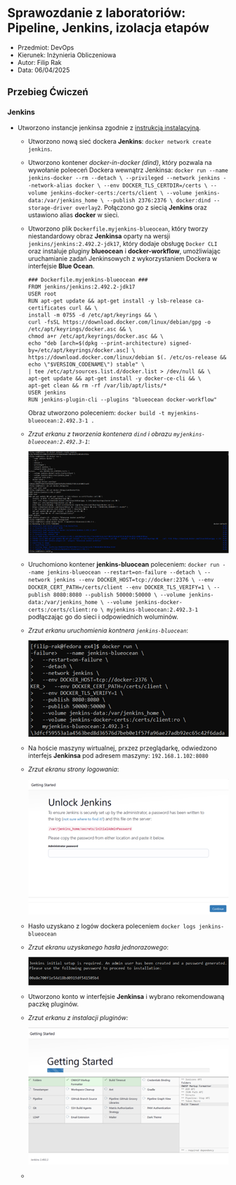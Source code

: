 # Sprawozdanie z laboratoriów: Pipeline, Jenkins, izolacja etapów
- Przedmiot: DevOps
- Kierunek: Inżynieria Obliczeniowa
- Autor: Filip Rak
- Data: 06/04/2025

## Przebieg Ćwiczeń
### Jenkins
- Utworzono instancje jenkinsa zgodnie z [instrukcją instalacyjną](https://www.jenkins.io/doc/book/installing/docker/).
  - Utworzono nową sieć dockera **Jenkins**: `docker network create jenkins`.
  - Utworzono kontener *docker-in-docker (dind)*, który pozwala na wywołanie poleeceń Dockera wewnątrz Jenkinsa: `docker run --name jenkins-docker --rm --detach \
  --privileged --network jenkins --network-alias docker \
  --env DOCKER_TLS_CERTDIR=/certs \
  --volume jenkins-docker-certs:/certs/client \
  --volume jenkins-data:/var/jenkins_home \
  --publish 2376:2376 \
  docker:dind --storage-driver overlay2`. Połączono go z siecią **Jenkins** oraz ustawiono alias **docker** w sieci.
  - Utworzono plik `Dockerfile.myjenkins-blueocean`, który tworzy niestandardowy obraz **Jenkinsa** oparty na wersji `jenkins/jenkins:2.492.2-jdk17`, który dodaje obsługę `Docker CLI` oraz instaluje pluginy **blueocean** i **docker-workflow**, umożliwiając uruchamianie zadań Jenkinsowych z wykorzystaniem Dockera w interfejsie **Blue Ocean**.
    ```
    ### Dockerfile.myjenkins-blueocean ###
    FROM jenkins/jenkins:2.492.2-jdk17
    USER root
    RUN apt-get update && apt-get install -y lsb-release ca-certificates curl && \
    install -m 0755 -d /etc/apt/keyrings && \
    curl -fsSL https://download.docker.com/linux/debian/gpg -o /etc/apt/keyrings/docker.asc && \
    chmod a+r /etc/apt/keyrings/docker.asc && \
    echo "deb [arch=$(dpkg --print-architecture) signed-by=/etc/apt/keyrings/docker.asc] \
    https://download.docker.com/linux/debian $(. /etc/os-release && echo \"$VERSION_CODENAME\") stable" \
    | tee /etc/apt/sources.list.d/docker.list > /dev/null && \
    apt-get update && apt-get install -y docker-ce-cli && \
    apt-get clean && rm -rf /var/lib/apt/lists/*
    USER jenkins
    RUN jenkins-plugin-cli --plugins "blueocean docker-workflow"
    ```
    Obraz utworzono poleceniem: `docker build -t myjenkins-blueocean:2.492.3-1 .`
  - *Zrzut erkanu z tworzenia kontenera `dind` i obrazu `myjenkins-blueocean:2.492.3-1`*:
    
    ![Zrzut ekranu z tworzenia kontenerów 1](media/m1_setup.png)
  - Uruchomiono kontener **jenkins-bluocean** poleceniem: `docker run --name jenkins-blueocean --restart=on-failure --detach \
    --network jenkins --env DOCKER_HOST=tcp://docker:2376 \
    --env DOCKER_CERT_PATH=/certs/client --env DOCKER_TLS_VERIFY=1 \
    --publish 8080:8080 --publish 50000:50000 \
    --volume jenkins-data:/var/jenkins_home \
    --volume jenkins-docker-certs:/certs/client:ro \
    myjenkins-blueocean:2.492.3-1` podłączając go do sieci i odpowiednich woluminów.
  - *Zrzut erkanu uruchomienia kontnera `jenkins-bluocean`*:
    
    ![Zrzut ekranu z tworzenia kontenerów 2](media/m2_ocean.png)
  - Na hoście maszyny wirtualnej, prxzez przeglądarkę,  odwiedzono interfejs **Jenkinsa** pod adresem maszyny: `192.168.1.102:8080`
  - *Zrzut ekranu strony logowania*:
 
    ![Zrzut ekranu strony logowania](media/m3_unlock.png)
  - Hasło uzyskano z logów dockera poleceniem `docker logs jenkins-blueocean`
  - *Zrzut ekranu uzyskanego hasła jednorazowego*:
 
    ![Zrzut ekranu hasła](media/m4_pass.png)

  - Utworzono konto w interfejsie **Jenkinsa** i wybrano rekomendowaną paczkę pluginów.
  - *Zrzut erkanu z instalacji pluginów:*

    ![Zrzut ekranu konfiguracji](media/m5_getting_started.png)
  - 
